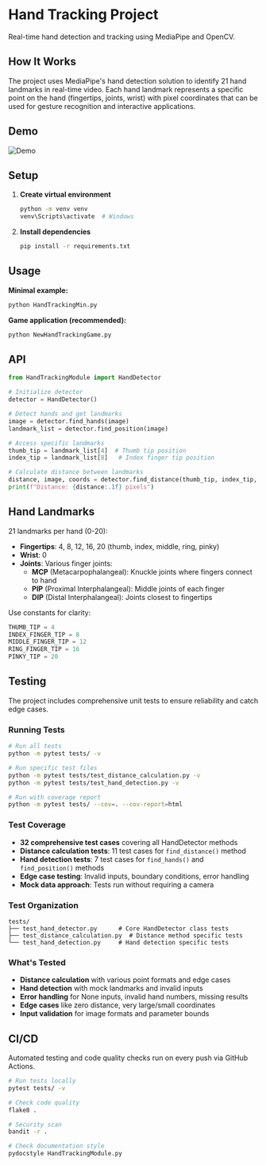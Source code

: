 # Hand Tracking Project

Real-time hand detection and tracking using MediaPipe and OpenCV.

## How It Works

The project uses MediaPipe's hand detection solution to identify 21 hand landmarks in real-time video. Each hand landmark represents a specific point on the hand (fingertips, joints, wrist) with pixel coordinates that can be used for gesture recognition and interactive applications.

## Demo

![Demo](assets/demo.gif)

## Setup

1. **Create virtual environment**
   ```bash
   python -m venv venv
   venv\Scripts\activate  # Windows
   ```

2. **Install dependencies**
   ```bash
   pip install -r requirements.txt
   ```

## Usage

**Minimal example:**
```bash
python HandTrackingMin.py
```

**Game application (recommended):**
```bash
python NewHandTrackingGame.py
```

## API

```python
from HandTrackingModule import HandDetector

# Initialize detector
detector = HandDetector()

# Detect hands and get landmarks
image = detector.find_hands(image)
landmark_list = detector.find_position(image)

# Access specific landmarks
thumb_tip = landmark_list[4]  # Thumb tip position
index_tip = landmark_list[8]   # Index finger tip position

# Calculate distance between landmarks
distance, image, coords = detector.find_distance(thumb_tip, index_tip, image, draw=True)
print(f"Distance: {distance:.1f} pixels")
```

## Hand Landmarks

21 landmarks per hand (0-20):
- **Fingertips**: 4, 8, 12, 16, 20 (thumb, index, middle, ring, pinky)
- **Wrist**: 0
- **Joints**: Various finger joints:
  - **MCP** (Metacarpophalangeal): Knuckle joints where fingers connect to hand
  - **PIP** (Proximal Interphalangeal): Middle joints of each finger
  - **DIP** (Distal Interphalangeal): Joints closest to fingertips

Use constants for clarity:
```python
THUMB_TIP = 4
INDEX_FINGER_TIP = 8
MIDDLE_FINGER_TIP = 12
RING_FINGER_TIP = 16
PINKY_TIP = 20
```

## Testing

The project includes comprehensive unit tests to ensure reliability and catch edge cases.

### Running Tests

```bash
# Run all tests
python -m pytest tests/ -v

# Run specific test files
python -m pytest tests/test_distance_calculation.py -v
python -m pytest tests/test_hand_detection.py -v

# Run with coverage report
python -m pytest tests/ --cov=. --cov-report=html
```

### Test Coverage

- **32 comprehensive test cases** covering all HandDetector methods
- **Distance calculation tests**: 11 test cases for `find_distance()` method
- **Hand detection tests**: 7 test cases for `find_hands()` and `find_position()` methods  
- **Edge case testing**: Invalid inputs, boundary conditions, error handling
- **Mock data approach**: Tests run without requiring a camera

### Test Organization

```
tests/
├── test_hand_detector.py      # Core HandDetector class tests
├── test_distance_calculation.py  # Distance method specific tests
└── test_hand_detection.py     # Hand detection specific tests
```

### What's Tested

- **Distance calculation** with various point formats and edge cases
- **Hand detection** with mock landmarks and invalid inputs
- **Error handling** for None inputs, invalid hand numbers, missing results
- **Edge cases** like zero distance, very large/small coordinates
- **Input validation** for image formats and parameter bounds

## CI/CD

Automated testing and code quality checks run on every push via GitHub Actions.

```bash
# Run tests locally
pytest tests/ -v

# Check code quality
flake8 .

# Security scan
bandit -r .

# Check documentation style
pydocstyle HandTrackingModule.py
```
